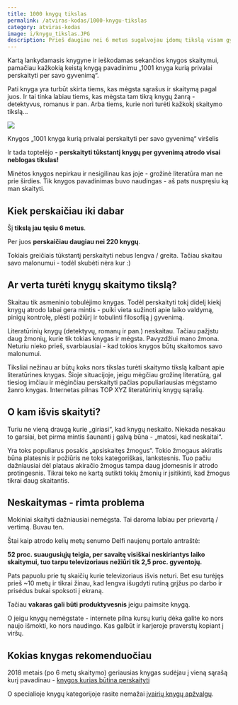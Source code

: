 ```yaml
---
title: 1000 knygų tikslas
permalink: /atviras-kodas/1000-knygu-tikslas
category: atviras-kodas
image: i/knygu_tikslas.JPG
description: Prieš daugiau nei 6 metus sugalvojau įdomų tikslą visam gyvenimui - perskaityti 1000 (tūkstantį knygų). Štai kaip man sekasi, kiek jau perskaičiau, ką sužinojau ir kodėl vis dar bandau pasiekti šį tikslą.
---
```


Kartą lankydamasis knygyne ir ieškodamas sekančios knygos skaitymui, pamačiau kažkokią keistą knygą pavadinimu „1001 knyga kurią privalai perskaityti per savo gyvenimą“.

Pati knyga yra turbūt skirta tiems, kas mėgsta sąrašus ir skaitymą pagal juos. Ir tai tinka labiau tiems, kas mėgsta tam tikrą knygų žanrą - detektyvus, romanus ir pan. Arba tiems, kurie nori turėti kažkokį skaitymo tikslą...

<p class="text-center">
<img src="https://www.jarmalavicius.lt/rails/active_storage/representations/eyJfcmFpbHMiOnsibWVzc2FnZSI6IkJBaHBEZz09IiwiZXhwIjpudWxsLCJwdXIiOiJibG9iX2lkIn19--7de0bfb72c9d4964f4914cf291ba97ae50190836/eyJfcmFpbHMiOnsibWVzc2FnZSI6IkJBaDdCam9MY21WemFYcGxTU0lNTWpBd2VESXdNQVk2QmtWVSIsImV4cCI6bnVsbCwicHVyIjoidmFyaWF0aW9uIn19--1e3c7950335bbcccc7b176da15d28c373c9c3367/1001_knyga.jpg" />
</p>
<p class="text-center text-muted small">Knygos „1001 knyga kurią privalai perskaityti per savo gyvenimą“ viršelis</p>

Ir tada toptelėjo - **perskaityti tūkstantį knygų per gyvenimą atrodo visai neblogas tikslas!**

Minėtos knygos nepirkau ir nesigilinau kas joje - grožinė literatūra man ne prie širdies. Tik knygos pavadinimas buvo naudingas - aš pats nuspręsiu ką man skaityti.

## Kiek perskaičiau iki dabar

Šį **tikslą jau tęsiu 6 metus**.

Per juos **perskaičiau daugiau nei 220 knygų**.

Tokiais greičiais tūkstantį perskaityti nebus lengva / greita. Tačiau skaitau savo malonumui - todėl skubėti nėra kur :)

## Ar verta turėti knygų skaitymo tikslą?

Skaitau tik asmeninio tobulėjimo knygas. Todėl perskaityti tokį didelį kiekį knygų atrodo labai gera mintis - puiki vieta sužinoti apie laiko valdymą, pinigų kontrolę, plėsti požiūrį ir tobulinti filosofiją į gyvenimą.

Literatūrinių knygų (detektyvų, romanų ir pan.) neskaitau. Tačiau pažįstu daug žmonių, kurie tik tokias knygas ir mėgsta. Pavyzdžiui mano žmona. Neturiu nieko prieš, svarbiausiai - kad tokios knygos būtų skaitomos savo malonumui.

Tiksliai nežinau ar būtų koks nors tikslas turėti skaitymo tikslą kalbant apie literatūrines knygas. Šioje situacijoje, jeigu mėgčiau grožinę literatūrą, gal tiesiog imčiau ir mėginčiau perskaityti pačias populiariausias mėgstamo žanro knygas. Internetas pilnas TOP XYZ literatūrinių knygų sąrašų.

## O kam išvis skaityti?

Turiu ne vieną draugą kurie „giriasi“, kad knygų neskaito. Niekada nesakau to garsiai, bet pirma mintis šaunanti į galvą būna - „matosi, kad neskaitai“.

Yra toks populiarus posakis „apsiskaitęs žmogus“. Tokio žmogaus akiratis būna platesnis ir požiūris ne toks kategoriškas, lankstesnis. Tuo pačiu dažniausiai dėl plataus akiračio žmogus tampa daug įdomesnis ir atrodo protingesnis. Tikrai teko ne kartą sutikti tokių žmonių ir įsitikinti, kad žmogus tikrai daug skaitantis.

## Neskaitymas - rimta problema

Mokiniai skaityti dažniausiai nemėgsta. Tai daroma labiau per prievartą / vertimą. Buvau ten.

Štai kaip atrodo kelių metų senumo Delfi naujenų portalo antraštė:

**52 proc. suaugusiųjų teigia, per savaitę visiškai neskiriantys laiko skaitymui, tuo tarpu televizoriaus nežiūri tik 2,5 proc. gyventojų.**

Pats papuolu prie tų skaičių kurie televizoriaus išvis neturi. Bet esu turėjęs prieš ~10 metų ir tikrai žinau, kad lengva išugdyti rutiną grįžus po darbo ir prisėdus bukai spoksoti į ekraną.

Tačiau **vakaras gali būti produktyvesnis** jeigu paimsite knygą.

O jeigu knygų nemėgstate - internete pilna kursų kurių dėka galite ko nors naujo išmokti, ko nors naudingo. Kas galbūt ir karjeroje praverstų kopiant į viršų.

## Kokias knygas rekomenduočiau

2018 metais (po 6 metų skaitymo) geriausias knygas sudėjau į vieną sąrašą kurį pavadinau - [knygos kurias būtina perskaityti](/knygos/knygos-kurias-butina-perskaityti)

O specialioje knygų kategorijoje rasite nemažai [įvairių knygų apžvalgų](/knygos).